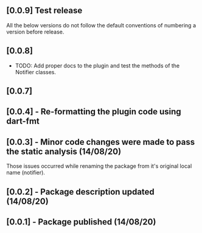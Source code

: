 ## [0.0.9] Test release
All the below versions do not follow the default conventions of numbering a version before release. 
## [0.0.8]
* TODO: Add proper docs to the plugin and test the methods of the Notifier classes.
## [0.0.7] 
## [0.0.4] - Re-formatting the plugin code using dart-fmt
## [0.0.3] - Minor code changes were made to pass the static analysis (14/08/20)
Those issues occurred while renaming the package from it's original local name (notifier).
## [0.0.2] - Package description updated (14/08/20) 
## [0.0.1] - Package published (14/08/20)